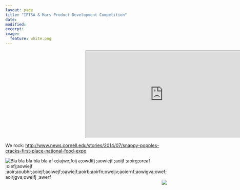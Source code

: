 ```yaml
---
layout: page
title: "IFTSA & Mars Product Development Competition"
date: 
modified:
excerpt:
image:
  feature: white.png
---
```

<div id="contentframe" style="position:relative; top: 0px; left: 250px;">
<iframe width="480" height="270" src="http://link.brightcove.com/services/player/bcpid1384193524001?bckey=AQ~~,AAABQKHY2bE~,ITTF-QY62MEfC5bna0hdbYgCt88POfF_&bctid=3706530605001" frameborder="1" allowfullscreen></iframe>
</div>

We rock: http://www.news.cornell.edu/stories/2014/07/snappy-popples-cracks-first-place-national-food-expo

<img style="float:left" src="http://jadeproulx.com/images/popples-package.png"> Bla bla bla bla bla af o;iajwe;foij a;owdifj ;aowiejf ;aoijf ;aoirg;oreaf ;oiefj;aowiejf ;aoir;aoubhr;aoiejf;aoiwejf;oawiejf;aoirb;aoirfn;oweijv;aoiernf;aowigva;owef;aoirjgva;oweifj ;awerf   
<img style="float:right" src="http://jadeproulx.com/images/IFT-group.jpg">
